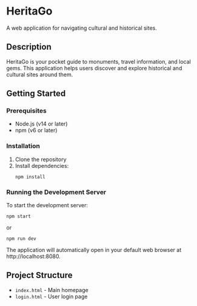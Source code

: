 # HeritaGo

A web application for navigating cultural and historical sites.

## Description

HeritaGo is your pocket guide to monuments, travel information, and local gems. This application helps users discover and explore historical and cultural sites around them.

## Getting Started

### Prerequisites

- Node.js (v14 or later)
- npm (v6 or later)

### Installation

1. Clone the repository
2. Install dependencies:
   ```
   npm install
   ```

### Running the Development Server

To start the development server:

```
npm start
```

or

```
npm run dev
```

The application will automatically open in your default web browser at http://localhost:8080.

## Project Structure

- `index.html` - Main homepage
- `login.html` - User login page
